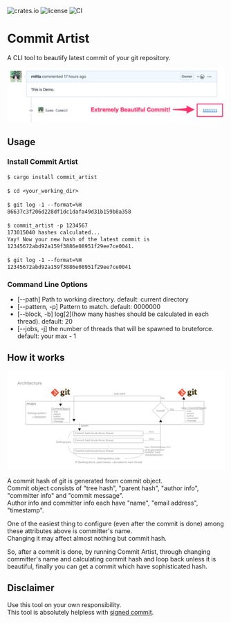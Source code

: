 ![crates.io](https://img.shields.io/crates/v/commit_artist.svg)
![license](https://img.shields.io/github/license/ksk001100/seahorse.svg)
![CI](https://github.com/rnitta/commit_artist/workflows/CI/badge.svg)

# Commit Artist

A CLI tool to beautify latest commit of your git repository.

![DEMO](./doc/demo.png)

## Usage

### Install Commit Artist

```shell
$ cargo install commit_artist

$ cd <your_working_dir>

$ git log -1 --format=%H
86637c3f206d228df1dc1dafa49d31b159b8a358

$ commit_artist -p 1234567
173015040 hashes calculated...
Yay! Now your new hash of the latest commit is 12345672abd92a159f3886e08951f29ee7ce0041.

$ git log -1 --format=%H
12345672abd92a159f3886e08951f29ee7ce0041
```

### Command Line Options

- [--path] Path to working directory. default: current directory
- [--pattern, -p] Pattern to match. default: 0000000
- [--block, -b] log\[2\](how many hashes should be calculated in each thread). default: 20
- [--jobs, -j] the number of threads that will be spawned to bruteforce. default: your max - 1

## How it works
![architecture](./doc/architecture.png)

A commit hash of git is generated from commit object.  
Commit object consists of "tree hash", "parent hash", "author info", "committer info" and "commit message".  
Author info and committer info each have "name", "email address", "timestamp".  

One of the easiest thing to configure (even after the commit is done) among these attributes above is committer's name.  
Changing it may affect almost nothing but commit hash.  

So, after a commit is done, by running Commit Artist, through changing committer's name and calculating commit hash and loop back unless it is beautiful, finally you can get a commit which have sophisticated hash. 

## Disclaimer
Use this tool on your own responsibility.  
This tool is absolutely helpless with [signed commit](https://git-scm.com/book/en/v2/Git-Tools-Signing-Your-Work).   